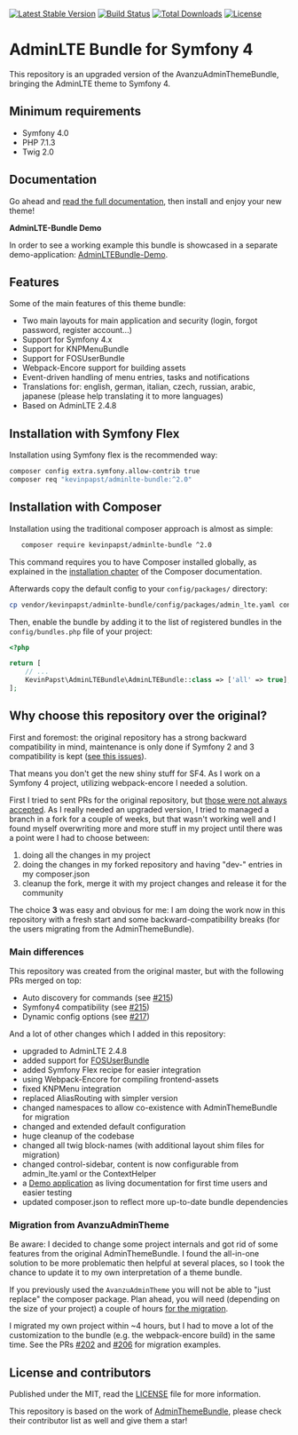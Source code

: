 [![Latest Stable Version](https://poser.pugx.org/kevinpapst/adminlte-bundle/v/stable)](https://packagist.org/packages/kevinpapst/adminlte-bundle)
[![Build Status](https://travis-ci.org/kevinpapst/AdminLTEBundle.svg?branch=master)](https://travis-ci.org/kevinpapst/AdminLTEBundle)
[![Total Downloads](https://poser.pugx.org/kevinpapst/adminlte-bundle/downloads)](https://packagist.org/packages/kevinpapst/adminlte-bundle)
[![License](https://poser.pugx.org/kevinpapst/adminlte-bundle/license)](LICENSE)

# AdminLTE Bundle for Symfony 4

This repository is an upgraded version of the AvanzuAdminThemeBundle, bringing the AdminLTE theme to Symfony 4.

## Minimum requirements

- Symfony 4.0
- PHP 7.1.3
- Twig 2.0

## Documentation

Go ahead and [read the full documentation](Resources/docs/), then install and enjoy your new theme!

__AdminLTE-Bundle Demo__

In order to see a working example this bundle is showcased in a separate demo-application: [AdminLTEBundle-Demo](https://github.com/kevinpapst/AdminLTEBundle-Demo).

## Features

Some of the main features of this theme bundle:

- Two main layouts for main application and security (login, forgot password, register account...)
- Support for Symfony 4.x
- Support for KNPMenuBundle 
- Support for FOSUserBundle
- Webpack-Encore support for building assets
- Event-driven handling of menu entries, tasks and notifications
- Translations for: english, german, italian, czech, russian, arabic, japanese (please help translating it to more languages)
- Based on AdminLTE 2.4.8

## Installation with Symfony Flex

Installation using Symfony flex is the recommended way:

```bash
composer config extra.symfony.allow-contrib true
composer req "kevinpapst/adminlte-bundle:^2.0"
```

## Installation with Composer

Installation using the traditional composer approach is almost as simple:

```bash
   composer require kevinpapst/adminlte-bundle ^2.0
```

This command requires you to have Composer installed globally, as explained
in the [installation chapter](https://getcomposer.org/doc/00-intro.md)
of the Composer documentation.

Afterwards copy the default config to your `config/packages/` directory:

```bash
cp vendor/kevinpapst/adminlte-bundle/config/packages/admin_lte.yaml config/packages/
```

Then, enable the bundle by adding it to the list of registered bundles in the `config/bundles.php` file of your project:

```php
<?php

return [
    // ...
    KevinPapst\AdminLTEBundle\AdminLTEBundle::class => ['all' => true],
];
```

## Why choose this repository over the original?

First and foremost: the original repository has a strong backward compatibility in mind, maintenance is only done if Symfony 2 and 3 compatibility is kept ([see this issues](https://github.com/avanzu/AdminThemeBundle/pull/216)).

That means you don't get the new shiny stuff for SF4. As I work on a Symfony 4 project, utilizing webpack-encore I needed a solution. 

First I tried to sent PRs for the original repository, but [those were not always accepted](https://github.com/avanzu/AdminThemeBundle/pulls/kevinpapst). 
As I really needed an upgraded version, I tried to managed a branch in a fork for a couple of weeks, but that wasn't working well 
and I found myself overwriting more and more stuff in my project until there was a point were I had to choose between:
1. doing all the changes in my project 
2. doing the changes in my forked repository and having "dev-" entries in my composer.json
3. cleanup the fork, merge it with my project changes and release it for the community

The choice **3** was easy and obvious for me: I am doing the work now in this repository with a fresh start and some backward-compatibility breaks (for the users migrating from the AdminThemeBundle).

### Main differences

This repository was created from the original master, but with the following PRs merged on top:

- Auto discovery for commands (see [#215](https://github.com/avanzu/AdminThemeBundle/pull/215))
- Symfony4 compatibility (see [#215](https://github.com/avanzu/AdminThemeBundle/pull/216))
- Dynamic config options (see [#217](https://github.com/avanzu/AdminThemeBundle/pull/217))

And a lot of other changes which I added in this repository: 

- upgraded to AdminLTE 2.4.8
- added support for [FOSUserBundle](Resources/docs/fos_userbundle.md)
- added Symfony Flex recipe for easier integration
- using Webpack-Encore for compiling frontend-assets
- fixed KNPMenu integration
- replaced AliasRouting with simpler version
- changed namespaces to allow co-existence with AdminThemeBundle for migration
- changed and extended default configuration
- huge cleanup of the codebase
- changed all twig block-names (with additional layout shim files for migration)   
- changed control-sidebar, content is now configurable from admin_lte.yaml or the ContextHelper
- a [Demo application](https://github.com/kevinpapst/AdminLTEBundle-Demo) as living documentation for first time users and easier testing
- updated composer.json to reflect more up-to-date bundle dependencies

### Migration from AvanzuAdminTheme

Be aware: I decided to change some project internals and got rid of some features from the original AdminThemeBundle.
I found the all-in-one solution to be more problematic then helpful at several places, so I took the chance to update it to my own interpretation of a theme bundle.

If you previously used the `AvanzuAdminTheme` you will not be able to "just replace" the composer package. 
Plan ahead, you will need (depending on the size of your project) a couple of hours [for the migration](Resources/docs/migration_guide.md).

I migrated my own project within ~4 hours, but I had to move a lot of the customization to the bundle (e.g. the webpack-encore build) in the same time. 
See the PRs [#202](https://github.com/kevinpapst/kimai2/pull/202/files) and [#206](https://github.com/kevinpapst/kimai2/pull/206/files) for migration examples. 

## License and contributors

Published under the MIT, read the [LICENSE](LICENSE) file for more information.

This repository is based on the work of [AdminThemeBundle](https://github.com/avanzu/AdminThemeBundle), please check their contributor list as well and give them a star!
